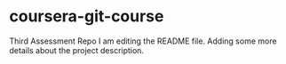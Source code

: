 # coursera-git-course
Third Assessment Repo
I am editing the README file. Adding some more details about the project description.
